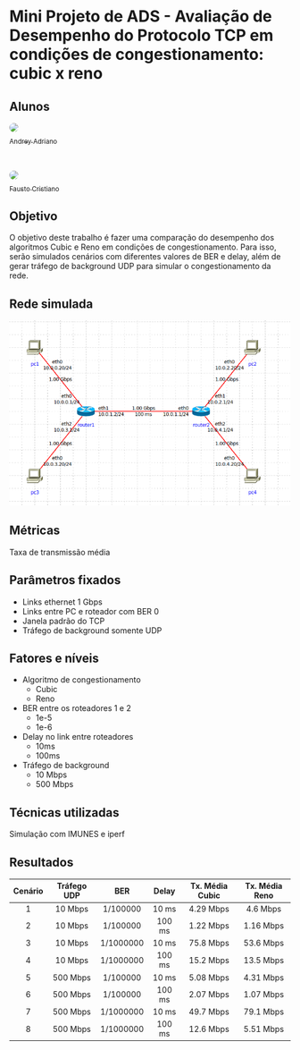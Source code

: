 # Mini Projeto de ADS - Avaliação de Desempenho do Protocolo TCP em condições de congestionamento: cubic x reno

## Alunos

<a href="https://github.com/andreyadriano">
    <img style="border-radius: 50%;" src="https://avatars.githubusercontent.com/u/55251806?v=4" width="100px;"/>
    <br>
    <sub>Andrey Adriano</sub>
</a>

&nbsp;

<a href="https://github.com/faustocristiano">
    <img style="border-radius: 50%;" src="https://avatars.githubusercontent.com/u/86061017?v=4" width="100px;"/>
    <br>
    <sub>Fausto Cristiano</sub>
</a>

## Objetivo

O objetivo deste trabalho é fazer uma comparação do desempenho dos algoritmos Cubic e Reno em condições de congestionamento. Para isso, serão simulados cenários com diferentes valores de BER e delay, além de gerar tráfego de background UDP para simular o congestionamento da rede.

## Rede simulada

![rede](./images/rede.png)

## Métricas

Taxa de transmissão média

## Parâmetros fixados

- Links ethernet 1 Gbps
- Links entre PC e roteador com BER 0
- Janela padrão do TCP
- Tráfego de background somente UDP

## Fatores e níveis

- Algoritmo de congestionamento
    - Cubic
    - Reno
- BER entre os roteadores 1 e 2
    - 1e-5
    - 1e-6
- Delay no link entre roteadores
    - 10ms
    - 100ms
- Tráfego de background
    - 10 Mbps
    - 500 Mbps

## Técnicas utilizadas

Simulação com IMUNES e iperf

## Resultados

| Cenário | Tráfego UDP | BER | Delay | Tx. Média Cubic | Tx. Média Reno |
| :---: | :---: | :---: | :---: | :---: | :---: |
| 1 | 10 Mbps | 1/100000 | 10 ms | 4.29 Mbps | 4.6 Mbps |
| 2 | 10 Mbps | 1/100000 | 100 ms | 1.22 Mbps | 1.16 Mbps |
| 3 | 10 Mbps | 1/1000000 | 10 ms | 75.8 Mbps | 53.6 Mbps |
| 4 | 10 Mbps | 1/1000000 | 100 ms | 15.2 Mbps | 13.5 Mbps |
| 5 | 500 Mbps | 1/100000 | 10 ms | 5.08 Mbps | 4.31 Mbps |
| 6 | 500 Mbps | 1/100000 | 100 ms | 2.07 Mbps | 1.07 Mbps |
| 7 | 500 Mbps | 1/1000000 | 10 ms | 49.7 Mbps | 79.1 Mbps |
| 8 | 500 Mbps | 1/1000000 | 100 ms | 12.6 Mbps | 5.51 Mbps |